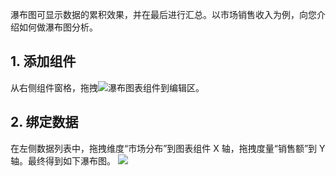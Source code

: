 瀑布图可显示数据的累积效果，并在最后进行汇总。以市场销售收入为例，向您介绍如何做瀑布图分析。

## 1. 添加组件
从右侧组件窗格，拖拽<img src="https://main.qcloudimg.com/raw/b0a8c5b9495ecf3e78bad21f96a0468d.png"  style="margin:0;">瀑布图表组件到编辑区。

## 2. 绑定数据
在左侧数据列表中，拖拽维度“市场分布”到图表组件 X 轴，拖拽度量“销售额”到 Y 轴。最终得到如下瀑布图。
![](https://main.qcloudimg.com/raw/510e5e84137b0e82e07fd5ab36b26fc8.png)
